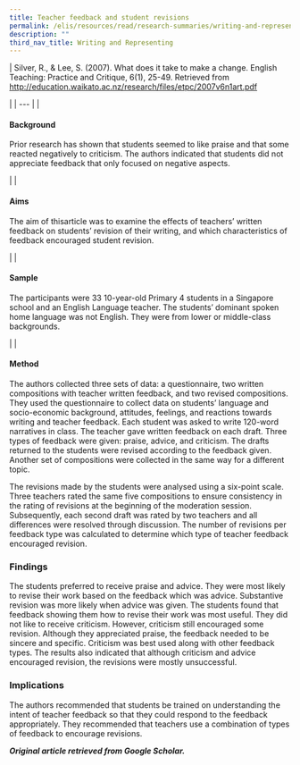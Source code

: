 ```yaml
---
title: Teacher feedback and student revisions
permalink: /elis/resources/read/research-summaries/writing-and-representing/teacher-feedback-student-revisions/
description: ""
third_nav_title: Writing and Representing
---
```

| 
Silver, R., & Lee, S. (2007). What does it take to make a change. English Teaching: Practice and Critique, 6(1), 25-49. Retrieved from http://education.waikato.ac.nz/research/files/etpc/2007v6n1art.pdf

 |
| --- |
| 

#### Background

Prior research has shown that students seemed to like praise and that some reacted negatively to criticism. The authors indicated that students did not appreciate feedback that only focused on negative aspects.

 |
| 

#### Aims

The aim of thisarticle was to examine the effects of teachers’ written feedback on students’ revision of their writing, and which characteristics of feedback encouraged student revision.

 |
| 

#### Sample

The participants were 33 10-year-old Primary 4 students in a Singapore school and an English Language teacher. The students’ dominant spoken home language was not English. They were from lower or middle-class backgrounds.

 |
| 

#### Method

The authors collected three sets of data: a questionnaire, two written compositions with teacher written feedback, and two revised compositions. They used the questionnaire to collect data on students’ language and socio-economic background, attitudes, feelings, and reactions towards writing and teacher feedback. Each student was asked to write 120-word narratives in class. The teacher gave written feedback on each draft. Three types of feedback were given: praise, advice, and criticism. The drafts returned to the students were revised according to the feedback given. Another set of compositions were collected in the same way for a different topic.

The revisions made by the students were analysed using a six-point scale. Three teachers rated the same five compositions to ensure consistency in the rating of revisions at the beginning of the moderation session. Subsequently, each second draft was rated by two teachers and all differences were resolved through discussion. The number of revisions per feedback type was calculated to determine which type of teacher feedback encouraged revision.

### Findings

The students preferred to receive praise and advice. They were most likely to revise their work based on the feedback which was advice. Substantive revision was more likely when advice was given. The students found that feedback showing them how to revise their work was most useful. They did not like to receive criticism. However, criticism still encouraged some revision. Although they appreciated praise, the feedback needed to be sincere and specific. Criticism was best used along with other feedback types. The results also indicated that although criticism and advice encouraged revision, the revisions were mostly unsuccessful.

### Implications

The authors recommended that students be trained on understanding the intent of teacher feedback so that they could respond to the feedback appropriately. They recommended that teachers use a combination of types of feedback to encourage revisions.

_**Original article retrieved from Google Scholar.**_  

